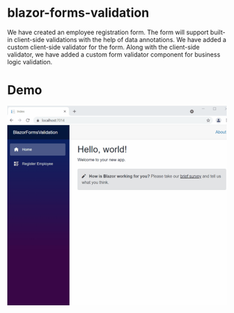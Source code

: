 # blazor-forms-validation

We have created an employee registration form. The form will support built-in client-side validations with the help of data annotations. We have added a custom client-side validator for the form. Along with the client-side validator, we have added a custom form validator component for business logic validation.

# Demo

![blazor-forms-validation](https://github.com/AnkitSharma-007/blazor-forms-validation/blob/main/Output/BlazorFormsValidation.gif)

